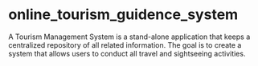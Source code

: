 # online_tourism_guidence_system
A Tourism Management System is a stand-alone application that keeps a centralized repository of all related information. The goal is to create a system that allows users to conduct all travel and sightseeing activities.
